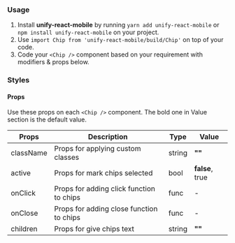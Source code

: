 ### Usage

1. Install **unify-react-mobile** by running `yarn add unify-react-mobile` or `npm install unify-react-mobile` on your project.
2. Use `import Chip from 'unify-react-mobile/build/Chip'` on top of your code.
3. Code your `<Chip />` component based on your requirement with modifiers & props below.



### Styles

#### Props

Use these props on each `<Chip />` component. The bold one in Value section is the default value.

| Props            | Description                         | Type            | Value
|---------------------|----------------------------------|-----------------|---------------------|
| className        | Props for applying custom classes   | string          | **""**
| active           | Props for mark chips selected       | bool            | **false**, true
| onClick     | Props for adding click function to chips | func            | -
| onClose     | Props for adding close function to chips | func            | -
| children         | Props for give chips text           | string          | **""**